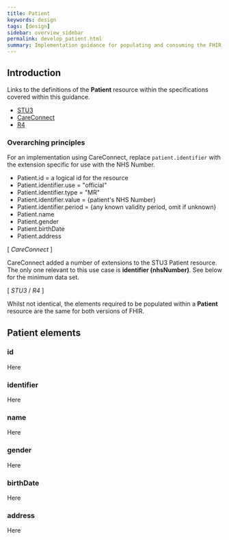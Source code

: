 ```yaml
---
title: Patient
keywords: design
tags: [design]
sidebar: overview_sidebar
permalink: develop_patient.html
summary: Implementation guidance for populating and consuming the FHIR Patient resource
---
```


## Introduction

Links to the definitions of the **Patient** resource within the specifications covered within this guidance.
- [STU3](https://www.hl7.org/fhir/STU3/patient.html)
- [CareConnect](https://fhir.hl7.org.uk/STU3/StructureDefinition/CareConnect-Patient-1)
- [R4](http://hl7.org/fhir/patient.html)

### Overarching principles

For an implementation using CareConnect, replace `patient.identifier` with the extension specific for use with the NHS Number.
 
- Patient.id = a logical id for the resource
- Patient.identifier.use = "official"
- Patient.identifier.type = "MR"
- Patient.identifier.value = {patient's NHS Number}
- Patient.identifier.period = {any known validity period, omit if unknown}
- Patient.name
- Patient.gender
- Patient.birthDate
- Patient.address

[ *CareConnect* ]

CareConnect added a number of extensions to the STU3 Patient resource. The only one relevant to this use case is **identifier (nhsNumber)**. See below for the minimum data set.

[ *STU3* / *R4* ]

Whilst not identical, the elements required to be populated within a **Patient** resource are the same for both versions of FHIR. 

## Patient elements

### id

Here

### identifier

Here

### name

Here

### gender

Here

### birthDate

Here

### address

Here
